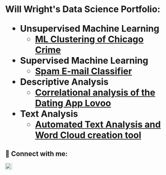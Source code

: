 <h1>Will Wright's Data Science Portfolio: <br/><a href="https://github.com/WillW999"></a>




- <b>Unsupervised Machine Learning</b>
  - [ML Clustering of Chicago Crime](https://github.com/WillW999/Kmeans-Clustering-of-Crime)
- <b>Supervised Machine Learning</b>
  - [Spam E-mail Classifier](https://github.com/WillW999/ML-Spam-E-Mail-Classifier)
- <b>Descriptive Analysis</b>
  - [Correlational analysis of the Dating App Lovoo](https://github.com/WillW999/ML-Spam-E-Mail-Classifier)
- <b>Text Analysis</b>
  - [Automated Text Analysis and Word Cloud creation tool](https://github.com/WillW999/ML-Spam-E-Mail-Classifier)

<h2> 🤳 Connect with me:</h2>


[<img align="left" alt="WillWright | LinkedIn" width="22px" src="https://cdn.jsdelivr.net/npm/simple-icons@v3/icons/linkedin.svg" />][linkedin]


[linkedin]: https://www.linkedin.com/in/william-wright-a848a1173/

<!--
**joshmadakor1/joshmadakor1** is a ✨ _special_ ✨ repository because its `README.md` (this file) appears on your GitHub profile.

Here are some ideas to get you started:

- 🔭 I’m currently working on ...
- 🌱 I’m currently learning ...
- 👯 I’m looking to collaborate on ...
- 🤔 I’m looking for help with ...
- 💬 Ask me about ...
- 📫 How to reach me: ...
- 😄 Pronouns: ...
- ⚡ Fun fact: ...
-->
